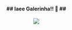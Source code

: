 <div align="center">
<h4><b>## Iaee Galerinha!! 👋 ##</b></h4>
</div>
<div align="center">
<img src="https://thumbs.gfycat.com/BigGraciousBoutu-size_restricted.gif" />
</div>
